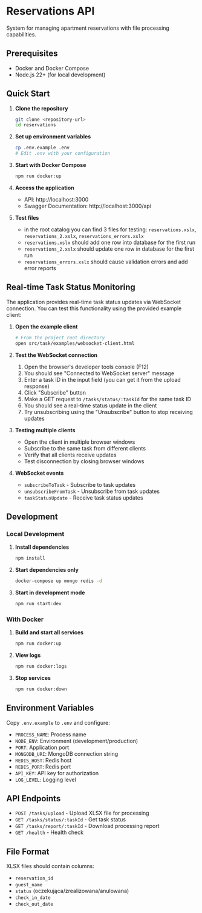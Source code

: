 # Reservations API

System for managing apartment reservations with file processing capabilities.

## Prerequisites

- Docker and Docker Compose
- Node.js 22+ (for local development)

## Quick Start

1. **Clone the repository**
   ```bash
   git clone <repository-url>
   cd reservations
   ```

2. **Set up environment variables**
   ```bash
   cp .env.example .env
   # Edit .env with your configuration
   ```

3. **Start with Docker Compose**
   ```bash
   npm run docker:up
   ```

4. **Access the application**
    - API: http://localhost:3000
    - Swagger Documentation: http://localhost:3000/api

4. **Test files**
   - in the root catalog you can find 3 files for testing: `reservations.xslx`, `reservations_2.xslx`, `reservations_errors.xslx`
   - `reservations.xslx` should add one row into database for the first run
   - `reservations_2.xslx` should update one row in database for the first run
   - `reservations_errors.xslx` should cause validation errors and add error reports

## Real-time Task Status Monitoring

The application provides real-time task status updates via WebSocket connection. You can test this functionality using the provided example client:

1. **Open the example client**
   ```bash
   # From the project root directory
   open src/task/examples/websocket-client.html
   ```

2. **Test the WebSocket connection**
   1. Open the browser's developer tools console (F12)
   2. You should see "Connected to WebSocket server" message
   3. Enter a task ID in the input field (you can get it from the upload response)
   4. Click "Subscribe" button
   5. Make a GET request to `/tasks/status/:taskId` for the same task ID
   6. You should see a real-time status update in the client
   7. Try unsubscribing using the "Unsubscribe" button to stop receiving updates

3. **Testing multiple clients**
   - Open the client in multiple browser windows
   - Subscribe to the same task from different clients
   - Verify that all clients receive updates
   - Test disconnection by closing browser windows

4. **WebSocket events**
   - `subscribeToTask` - Subscribe to task updates
   - `unsubscribeFromTask` - Unsubscribe from task updates
   - `taskStatusUpdate` - Receive task status updates

## Development

### Local Development
1. **Install dependencies**
   ```bash
   npm install
   ```
2. **Start dependencies only**
   ```bash
   docker-compose up mongo redis -d
   ```

3. **Start in development mode**
   ```bash
   npm run start:dev
   ```

### With Docker
1. **Build and start all services**
   ```bash
   npm run docker:up
   ```
2. **View logs**
   ```bash
   npm run docker:logs
   ```

3. **Stop services**
   ```bash
   npm run docker:down
   ```

## Environment Variables

Copy `.env.example` to `.env` and configure:

- `PROCESS_NAME`: Process name
- `NODE_ENV`: Environment (development/production)
- `PORT`: Application port
- `MONGODB_URI`: MongoDB connection string
- `REDIS_HOST`: Redis host
- `REDIS_PORT`: Redis port
- `API_KEY`: API key for authorization
- `LOG_LEVEL`: Logging level

## API Endpoints

- `POST /tasks/upload` - Upload XLSX file for processing
- `GET /tasks/status/:taskId` - Get task status
- `GET /tasks/report/:taskId` - Download processing report
- `GET /health` - Health check

## File Format

XLSX files should contain columns:
- `reservation_id`
- `guest_name`
- `status` (oczekująca/zrealizowana/anulowana)
- `check_in_date`
- `check_out_date`
